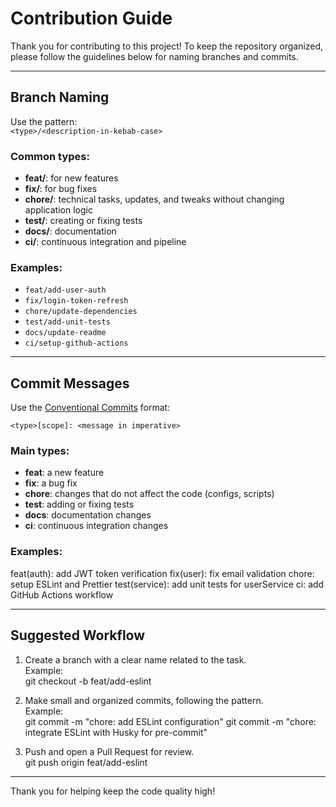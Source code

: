 # Contribution Guide

Thank you for contributing to this project! To keep the repository organized, please follow the guidelines below for naming branches and commits.

---

## Branch Naming

Use the pattern:  
`<type>/<description-in-kebab-case>`

### Common types:

- **feat/**: for new features
- **fix/**: for bug fixes
- **chore/**: technical tasks, updates, and tweaks without changing application logic
- **test/**: creating or fixing tests
- **docs/**: documentation
- **ci/**: continuous integration and pipeline

### Examples:

- `feat/add-user-auth`
- `fix/login-token-refresh`
- `chore/update-dependencies`
- `test/add-unit-tests`
- `docs/update-readme`
- `ci/setup-github-actions`

---

## Commit Messages

Use the [Conventional Commits](https://www.conventionalcommits.org/) format:

`<type>[scope]: <message in imperative>`

### Main types:

- **feat**: a new feature
- **fix**: a bug fix
- **chore**: changes that do not affect the code (configs, scripts)
- **test**: adding or fixing tests
- **docs**: documentation changes
- **ci**: continuous integration changes

### Examples:

feat(auth): add JWT token verification
fix(user): fix email validation
chore: setup ESLint and Prettier
test(service): add unit tests for userService
ci: add GitHub Actions workflow

---

## Suggested Workflow

1. Create a branch with a clear name related to the task.  
    Example:  
   git checkout -b feat/add-eslint

2. Make small and organized commits, following the pattern.  
   Example:  
   git commit -m "chore: add ESLint configuration"
   git commit -m "chore: integrate ESLint with Husky for pre-commit"

3. Push and open a Pull Request for review.  
   git push origin feat/add-eslint

---

Thank you for helping keep the code quality high!
